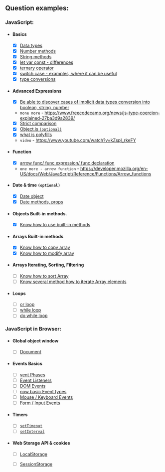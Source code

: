 ## Question examples:

### JavaScript:

- #### Basics

  - [x] [Data types](https://developer.mozilla.org/en-US/docs/Web/JavaScript/Data_structures)
  - [x] [Number methods](https://developer.mozilla.org/en-US/docs/Web/JavaScript/Reference/Global_Objects/Number/isInteger)
  - [x] [String methods](https://developer.mozilla.org/en-US/docs/Web/JavaScript/Reference/Global_Objects/String)
  - [x] [let var const - differences](https://www.geeksforgeeks.org/difference-between-var-let-and-const-keywords-in-javascript/)
  - [x] [ternary operator](https://developer.mozilla.org/en-US/docs/Web/JavaScript/Reference/Operators/Conditional_Operator)
  - [x] [switch case - examples, where it can be useful](https://developer.mozilla.org/en-US/docs/Web/JavaScript/Reference/Statements/switch)
  - [x] [type conversions](https://javascript.info/type-conversions)

- #### Advanced Expressions

  - [x] [Be able to discover cases of implicit data types conversion into boolean, string, number](https://betterprogramming.pub/implicit-and-explicit-coercion-in-javascript-b23d0cb1a750)  
   - `mone more` - https://www.freecodecamp.org/news/js-type-coercion-explained-27ba3d9a2839/
  - [x] [Strict comparison](https://developer.mozilla.org/en-US/docs/Web/JavaScript/Reference/Operators/Strict_equality)
  - [x] [Object.is `(optional)`](https://developer.mozilla.org/en-US/docs/Web/JavaScript/Reference/Global_Objects/Object/is)
  - [x] [what is polyfills](https://developer.mozilla.org/en-US/docs/Glossary/Polyfill)
   - `video` - https://www.youtube.com/watch?v=kZspl_rkeFY

- #### Function

  - [x] [arrow func/ func expression/ func declaration](https://developer.mozilla.org/en-US/docs/Web/JavaScript/Guide/Functions)
   - `one more - arrow function` - https://developer.mozilla.org/en-US/docs/Web/JavaScript/Reference/Functions/Arrow_functions
- #### Date & time `(optional)`

  - [x] [Date object](https://javascript.info/date)
  - [x] [Date methods, props](https://javascript.info/date)

- #### Objects Built-in methods.

  - [x] [Know how to use built-in methods](https://dev.to/elpepebenitez/built-in-methods-in-javascript-4bll)

- #### Arrays Built-in methods

  - [x] [Know how to copy array](https://www.samanthaming.com/tidbits/35-es6-way-to-clone-an-array/)
  - [x] [Know how to modify array](https://www.w3schools.com/js/js_array_methods.asp)

- #### Arrays Iterating, Sorting, Filtering

  - [ ] [Know how to sort Array]()
  - [ ] [Know several method how to iterate Array elements]()

- #### Loops

  - [ ] [or loop]()
  - [ ] [while loop]()
  - [ ] [do while loop]()

### JavaScript in Browser:

- #### Global object window

  - [ ] [Document]()

- #### Events Basics

  - [ ] [vent Phases]()
  - [ ] [Event Listeners]()
  - [ ] [DOM Events]()
  - [ ] [now basic Event types]()
  - [ ] [Mouse / Keyboard Events]()
  - [ ] [Form / Input Events]()

- #### Timers

  - [ ] [`setTimeout`]()
  - [ ] [`setInterval`]()

- #### Web Storage API & cookies

  - [ ] [LocalStorage]()
  - [ ] [SessionStorage]()

